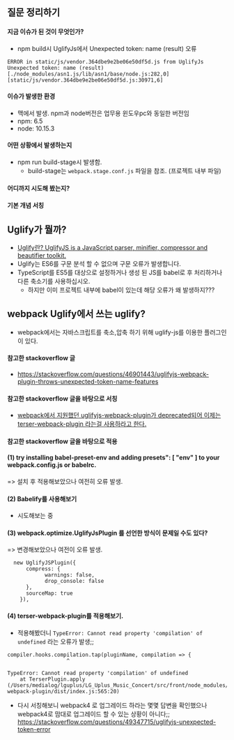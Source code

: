 ## 질문 정리하기
#### 지금 이슈가 된 것이 무엇인가?
- npm build시 UglifyJs에서 Unexpected token: name (result) 오류 
   
```
ERROR in static/js/vendor.364dbe9e2be06e50df5d.js from UglifyJs
Unexpected token: name (result) [./node_modules/asn1.js/lib/asn1/base/node.js:282,0][static/js/vendor.364dbe9e2be06e50df5d.js:30971,6]
```

#### 이슈가 발생한 환경
- 맥에서 발생. npm과 node버전은 업무용 윈도우pc와 동일한 버전임
- npm: 6.5
- node: 10.15.3

#### 어떤 상황에서 발생하는지
- npm run build-stage시 발생함.
  - build-stage는 `webpack.stage.conf.js` 파일을 참조. (프로젝트 내부 파일)
  
  
#### 어디까지 시도해 봤는지?
#### 기본 개념 서칭 
## Uglify가 뭘까? 
- [Uglify란? UglifyJS is a JavaScript parser, minifier, compressor and beautifier toolkit.](https://github.com/mishoo/UglifyJS)
- Uglify는 ES6를 구문 분석 할 수 없으며 구문 오류가 발생합니다. 
- TypeScript를 ES5를 대상으로 설정하거나 생성 된 JS를 babel로 후 처리하거나 다른 축소기를 사용하십시오.
  - 하지만 이미 프로젝트 내부에 babel이 있는데 해당 오류가 왜 발생하지??? 

## webpack Uglify에서 쓰는 uglify? 
- webpack에서는 자바스크립트를 축소,압축 하기 위해 uglify-js를 이용한 플러그인이 있다. 

#### 참고한 stackoverflow 글 
- https://stackoverflow.com/questions/46901443/uglifyjs-webpack-plugin-throws-unexpected-token-name-features

#### 참고한 stackoverflow 글을 바탕으로 서칭 
- [webpack에서 지원했던 uglifyjs-webpack-plugin가 deprecated되어 이제는 terser-webpack-plugin 라는걸 사용하라고 한다.](https://github.com/webpack-contrib/uglifyjs-webpack-plugin)

#### 참고한 stackoverflow 글을 바탕으로 적용 
#### (1) try installing babel-preset-env and adding presets": [ "env" ] to your webpack.config.js or babelrc.
=> 설치 후 적용해보았으나 여전히 오류 발생. 

#### (2) Babelify를 사용해보기
- 시도해보는 중 

#### (3) webpack.optimize.UglifyJsPlugin 를 선언한 방식이 문제일 수도 있다?
=> 변경해보았으나 여전이 오류 발생.         
```
  new UglifyJSPlugin({
      compress: {
            warnings: false,
            drop_console: false
      },
      sourceMap: true
    }),
```
  
#### (4) terser-webpack-plugin를 적용해보기. 
- 적용해봤더니 `TypeError: Cannot read property 'compilation' of undefined` 라는 오류가 발생;; 
   
```
compiler.hooks.compilation.tap(pluginName, compilation => {
                   ^

TypeError: Cannot read property 'compilation' of undefined
    at TerserPlugin.apply (/Users/medialog/lguplus/LG_Uplus_Music_Concert/src/front/node_modules/terser-webpack-plugin/dist/index.js:565:20)
```

- 다시 서칭해보니 webpack4 로 업그레이드 하라는 몇몇 답변을 확인했으나 webpack4로 맘대로 업그레이드 할 수 있는 상황이 아니다;; 
https://stackoverflow.com/questions/49347715/uglifyjs-unexpected-token-error






